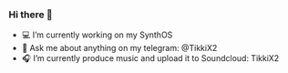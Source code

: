 ### Hi there 👋

- 💻 I’m currently working on my SynthOS
- 💬 Ask me about anything on my telegram: @TikkiX2
- 🎧 I’m currently produce music and upload it to Soundcloud: TikkiX2
<!--
**TikkiX2/TikkiX2** is a ✨ _special_ ✨ repository because its `README.md` (this file) appears on your GitHub profile.

Here are some ideas to get you started:

- 🌱 I’m currently learning ...
- 👯 I’m looking to collaborate on ...
- 🤔 I’m looking for help with ...
- 📫 How to reach me: ...
- 😄 Pronouns: ...
- ⚡ Fun fact: ...
-->
